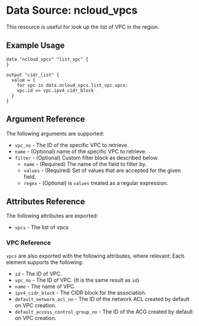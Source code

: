 # Data Source: ncloud_vpcs

This resource is useful for look up the list of VPC in the region.

## Example Usage

```hcl
data "ncloud_vpcs" "list_vpc" {
}

output "cidr_list" {
  value = {
    for vpc in data.ncloud_vpcs.list_vpc.vpcs:
    vpc.id => vpc.ipv4_cidr_block
  }
}
```

## Argument Reference

The following arguments are supported:

* `vpc_no` - The ID of the specific VPC to retrieve.
* `name` - (Optional) name of the specific VPC to retrieve.
* `filter` - (Optional) Custom filter block as described below.
  * `name` - (Required) The name of the field to filter by.
  * `values` - (Required) Set of values that are accepted for the given field.
  * `regex` - (Optional) is `values` treated as a regular expression.

## Attributes Reference

The following attributes are exported:

* `vpcs` - The list of vpcs

### VPC Reference

`vpcs` are also exported with the following attributes, where relevant: Each element supports the following:

* `id` - The ID of VPC.
* `vpc_no` - The ID of VPC. (It is the same result as `id`)
* `name` - The name of VPC.
* `ipv4_cidr_block` - The CIDR block for the association.
* `default_network_acl_no` - The ID of the network ACL created by default on VPC creation.
* `default_access_control_group_no` - The ID of the ACG created by default on VPC creation.